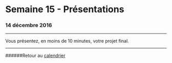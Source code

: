 # Semaine 15 - Présentations
### 14 décembre 2016
-----

Vous présentez, en moins de 10 minutes, votre projet final.

-----

######Retour au [calendrier](/calendrier.md)
